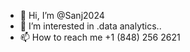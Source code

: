 - 👋 Hi, I’m @Sanj2024
- 👀 I’m interested in .data analytics..
- 📫 How to reach me +1 (848) 256 2621

<!---
Sanj2024/Sanj2024 is a ✨ special ✨ repository because its `README.md` (this file) appears on your GitHub profile.
You can click the Preview link to take a look at your changes.
--->
